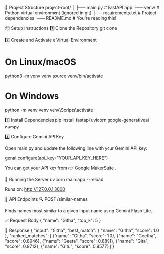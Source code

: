 📂 Project Structure
project-root/
│
├── main.py               # FastAPI app
├── venv/                 # Python virtual environment (ignored in git)
├── requirements.txt      # Project dependencies
└── README.md             # You're reading this!

📦 Setup Instructions
1️⃣ Clone the Repository
git clone <your-repo-url>

2️⃣ Create and Activate a Virtual Environment
# On Linux/macOS
python3 -m venv venv
source venv/bin/activate

# On Windows
python -m venv venv
venv\Scripts\activate

3️⃣ Install Dependencies
pip install fastapi uvicorn google-generativeai numpy

4️⃣ Configure Gemini API Key

Open main.py and update the following line with your Gemini API key:

genai.configure(api_key="YOUR_API_KEY_HERE")


You can get your API key from 👉 Google MakerSuite
.

🚦 Running the Server
uvicorn main:app --reload


Runs on: http://127.0.0.1:8000

📡 API Endpoints
🔍 POST /similar-names

Finds names most similar to a given input name using Gemini Flash Lite.

✅ Request Body
{
  "name": "Githa",
  "top_k": 5
}

🔁 Response
{
  "input": "Githa",
  "best_match": {
    "name": "Githa",
    "score": 1.0
  },
  "ranked_matches": [
    {"name": "Githa", "score": 1.0},
    {"name": "Geetha", "score": 0.8946},
    {"name": "Geeta", "score": 0.8891},
    {"name": "Gita", "score": 0.8712},
    {"name": "Gitu", "score": 0.8577}
  ]
}
